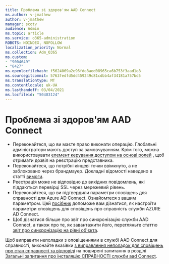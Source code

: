 ```yaml
---
title: Проблема зі здоров'ям AAD Connect
ms.author: v-jmathew
author: v-jmathew
manager: scotv
audience: Admin
ms.topic: article
ms.service: o365-administration
ROBOTS: NOINDEX, NOFOLLOW
localization_priority: Normal
ms.collection: Adm_O365
ms.custom:
- "9004649"
- "8427"
ms.openlocfilehash: f5624069a2e96fde8aed08965ca6b753f3aad1e8
ms.sourcegitcommit: 5763fedfd5dd459249c81cdbb4af34181a757bd5
ms.translationtype: MT
ms.contentlocale: uk-UA
ms.lasthandoff: 03/04/2021
ms.locfileid: "50483124"
---
```

# <a name="problem-with-aad-connect-health"></a>Проблема зі здоров'ям AAD Connect

- Переконайтеся, що ви маєте право виконати операцію. Глобальні адміністратори мають доступ за замовчуванням. Крім того, можна використовувати [елемент керування доступом на основі ролей](https://docs.microsoft.com/azure/active-directory/connect-health/active-directory-aadconnect-health-operations) , щоб отримати дозвіл на реєстрацію представника.
- Переконайтеся, що потрібні кінцеві точки ввімкнуто, а не заблоковано через брандмауер. Докладні відомості наведено в статті [вимоги](https://docs.microsoft.com/azure/active-directory/hybrid/how-to-connect-health-agent-install).
- Реєстрація може не відповідно до вихідних повідомлень, які піддаються перевірці SSL через мережевий рівень.
- Переконайтеся, що ви підтвердили параметри сповіщень для справності для Azure AD Connect. Ознайомтеся з вашим параметром. Цей [посібник](https://docs.microsoft.com/azure/active-directory/hybrid/how-to-connect-health-operations) допоможе вам дізнатися, як настроїти параметри сповіщень для сповіщень про справність служби AZURE AD Connect.
- Щоб дізнатися більше про звіт про синхронізацію служби AAD Connect, а також про те, як завантажити його, перегляньте статтю [звіт про синхронізацію на рівні об'єкта](https://docs.microsoft.com/azure/active-directory/hybrid/how-to-connect-health-sync).

Щоб виправити неполадки з оповіщеннями в службі AAD Connect для справності, виконайте вказівки [з виправлення неполадок для сповіщень про стан справності та відповіді](https://docs.microsoft.com/azure/active-directory/hybrid/how-to-connect-health-data-freshness) на поширені запитання в розділі [Загальні запитання про інсталяцію СПРАВНОСТІ служби aad Connect](https://docs.microsoft.com/azure/active-directory/hybrid/reference-connect-health-faq).
